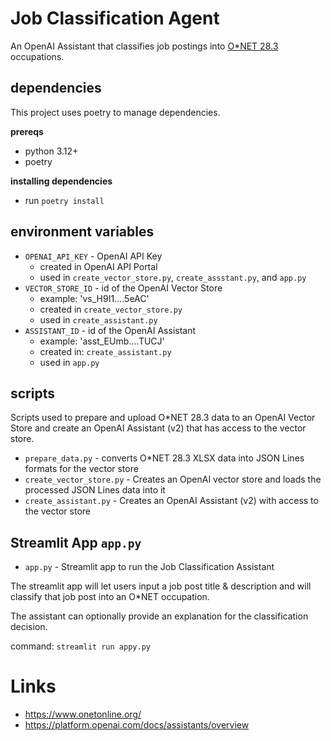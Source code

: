 # Job Classification Agent

An OpenAI Assistant that classifies job postings into [O*NET 28.3](https://www.onetonline.org/) occupations.



## dependencies

This project uses poetry to manage dependencies.

**prereqs**

-   python 3.12+
-   poetry

**installing dependencies**

-   run `poetry install`

## environment variables

-   `OPENAI_API_KEY` - OpenAI API Key
    -   created in OpenAI API Portal
    -   used in `create_vector_store.py`, `create_assstant.py`, and `app.py`
-   `VECTOR_STORE_ID` - id of the OpenAI Vector Store
    -   example: 'vs_H9I1....5eAC'
    -   created in `create_vector_store.py`
    -   used in `create_assistant.py`
-   `ASSISTANT_ID` - id of the OpenAI Assistant
    -   example: 'asst_EUmb....TUCJ'
    -   created in: `create_assistant.py`
    -   used in `app.py`

## scripts

Scripts used to prepare and upload O\*NET 28.3 data to an OpenAI Vector Store and create an OpenAI Assistant (v2) that has access to the vector store.

-   `prepare_data.py` - converts O\*NET 28.3 XLSX data into JSON Lines formats for the vector store
-   `create_vector_store.py` - Creates an OpenAI vector store and loads the processed JSON Lines data into it
-   `create_assistant.py` - Creates an OpenAI Assistant (v2) with access to the vector store

## Streamlit App `app.py`

-   `app.py` - Streamlit app to run the Job Classification Assistant

The streamlit app will let users input a job post title & description and will classify that job post into an O*NET occupation.  

The assistant can optionally provide an explanation for the classification decision.

command:
`streamlit run appy.py`

# Links
- https://www.onetonline.org/
- https://platform.openai.com/docs/assistants/overview

